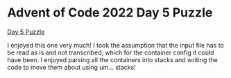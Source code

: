 # Advent of Code 2022 Day 5 Puzzle

[Day 5 Puzzle](https://adventofcode.com/2022/day/7)

I enjoyed this one very much! I took the assumption that the input file has to be read as is and not transcribed, which for the container config it could have been. I enjoyed parsing all the containers into stacks and writing the code to move them about using um... stacks!
